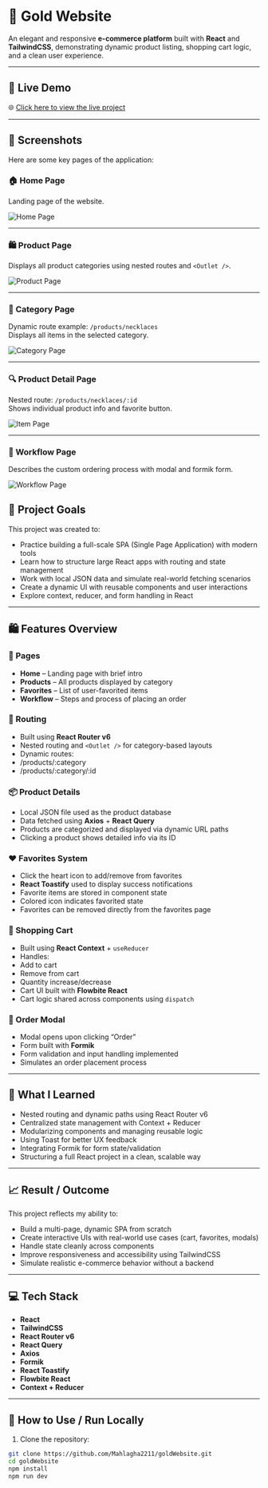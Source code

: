 # 💎 Gold Website

An elegant and responsive **e-commerce platform** built with **React** and **TailwindCSS**, demonstrating dynamic product listing, shopping cart logic, and a clean user experience.

---

## 🔗 Live Demo

🌐 [Click here to view the live project](https://gold-website-tau.vercel.app)

---

## 📸 Screenshots

Here are some key pages of the application:

### 🏠 Home Page  
Landing page of the website.

![Home Page](/screenshot/home.png)

---

### 🛍 Product Page  
Displays all product categories using nested routes and `<Outlet />`.

![Product Page](/screenshot/product.png)

---

### 📂 Category Page  
Dynamic route example: `/products/necklaces`  
Displays all items in the selected category.

![Category Page](/screenshot/category.png)

---

### 🔍 Product Detail Page  
Nested route: `/products/necklaces/:id`  
Shows individual product info and favorite button.

![Item Page](/screenshot/id.png)

---

### 🔧 Workflow Page  
Describes the custom ordering process with modal and formik form.

![Workflow Page](/screenshot/workflow.png)

## 🎯 Project Goals

This project was created to:

- Practice building a full-scale SPA (Single Page Application) with modern tools
- Learn how to structure large React apps with routing and state management
- Work with local JSON data and simulate real-world fetching scenarios
- Create a dynamic UI with reusable components and user interactions
- Explore context, reducer, and form handling in React

---

## 🛍️ Features Overview

### 🧭 Pages

- **Home** – Landing page with brief intro
- **Products** – All products displayed by category
- **Favorites** – List of user-favorited items
- **Workflow** – Steps and process of placing an order

### 📁 Routing

- Built using **React Router v6**
- Nested routing and `<Outlet />` for category-based layouts
- Dynamic routes:
- /products/:category
- /products/:category/:id
### 📦 Product Details

- Local JSON file used as the product database
- Data fetched using **Axios** + **React Query**
- Products are categorized and displayed via dynamic URL paths
- Clicking a product shows detailed info via its ID

### ❤️ Favorites System

- Click the heart icon to add/remove from favorites
- **React Toastify** used to display success notifications
- Favorite items are stored in component state
- Colored icon indicates favorited state
- Favorites can be removed directly from the favorites page

### 🛒 Shopping Cart

- Built using **React Context** + `useReducer`
- Handles:
- Add to cart
- Remove from cart
- Quantity increase/decrease
- Cart UI built with **Flowbite React**
- Cart logic shared across components using `dispatch`

### 🧾 Order Modal

- Modal opens upon clicking “Order”
- Form built with **Formik**
- Form validation and input handling implemented
- Simulates an order placement process

---

## 🧠 What I Learned

- Nested routing and dynamic paths using React Router v6
- Centralized state management with Context + Reducer
- Modularizing components and managing reusable logic
- Using Toast for better UX feedback
- Integrating Formik for form state/validation
- Structuring a full React project in a clean, scalable way

---

## 📈 Result / Outcome

This project reflects my ability to:

- Build a multi-page, dynamic SPA from scratch
- Create interactive UIs with real-world use cases (cart, favorites, modals)
- Handle state cleanly across components
- Improve responsiveness and accessibility using TailwindCSS
- Simulate realistic e-commerce behavior without a backend

---

## 💻 Tech Stack

- **React**
- **TailwindCSS**
- **React Router v6**
- **React Query**
- **Axios**
- **Formik**
- **React Toastify**
- **Flowbite React**
- **Context + Reducer**

---

## 🧰 How to Use / Run Locally

1. Clone the repository:

```bash
git clone https://github.com/Mahlagha2211/goldWebsite.git
cd goldWebsite
npm install
npm run dev
